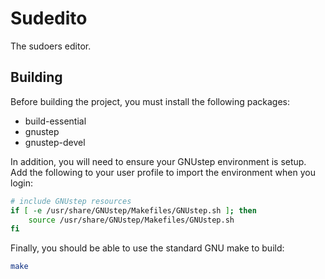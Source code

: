 Sudedito
========
The sudoers editor.

Building
-----------
Before building the project, you must install the following packages:

 * build-essential
 * gnustep
 * gnustep-devel

In addition, you will need to ensure your GNUstep environment is setup.  Add
the following to your user profile to import the environment when you login:

```sh
# include GNUstep resources
if [ -e /usr/share/GNUstep/Makefiles/GNUstep.sh ]; then
    source /usr/share/GNUstep/Makefiles/GNUstep.sh
fi
```

Finally, you should be able to use the standard GNU make to build:

```sh
make
```
